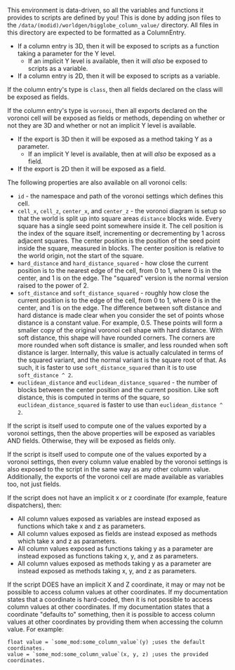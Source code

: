 This environment is data-driven, so all the variables and functions it provides to scripts are defined by you! This is done by adding json files to the `/data/(modid)/worldgen/bigglobe_column_value/` directory. All files in this directory are expected to be formatted as a ColumnEntry.
* If a column entry is 3D, then it will be exposed to scripts as a function taking a parameter for the Y level.
	* If an implicit Y level is available, then it will *also* be exposed to scripts as a variable.
* If a column entry is 2D, then it will be exposed to scripts as a variable.

If the column entry's type is `class`, then all fields declared on the class will be exposed as fields.

If the column entry's type is `voronoi`, then all exports declared on the voronoi cell will be exposed as fields or methods, depending on whether or not they are 3D and whether or not an implicit Y level is available.
* If the export is 3D then it will be exposed as a method taking Y as a parameter.
	* If an implicit Y level is available, then at will *also* be exposed as a field.
* If the export is 2D then it will be exposed as a field.

The following properties are also available on all voronoi cells:
* `id` - the namespace and path of the voronoi settings which defines this cell.
* `cell_x`, `cell_z`, `center_x`, and `center_z` - the voronoi diagram is setup so that the world is split up into square areas `distance` blocks wide. Every square has a single seed point somewhere inside it. The cell position is the index of the square itself, incrementing or decrementing by 1 across adjacent squares. The center position is the position of the seed point inside the square, measured in blocks. The center position is relative to the world origin, not the start of the square.
* `hard_distance` and `hard_distance_squared` - how close the current position is to the nearest edge of the cell, from 0 to 1, where 0 is in the center, and 1 is on the edge. The "squared" version is the normal version raised to the power of 2.
* `soft_distance` and `soft_distance_squared` - roughly how close the current position is to the edge of the cell, from 0 to 1, where 0 is in the center, and 1 is on the edge. The difference between soft distance and hard distance is made clear when you consider the set of points whose distance is a constant value. For example, 0.5. These points will form a smaller copy of the original voronoi cell shape with hard distance. With soft distance, this shape will have rounded corners. The corners are more rounded when soft distance is smaller, and less rounded when soft distance is larger. Internally, this value is actually calculated in terms of the squared variant, and the normal variant is the square root of that. As such, it is faster to use `soft_distance_squared` than it is to use `soft_distance ^ 2`.
* `euclidean_distance` and `euclidean_distance_squared` - the number of blocks between the center position and the current position. Like soft distance, this is computed in terms of the square, so `euclidean_distance_squared` is faster to use than `euclidean_distance ^ 2`.

If the script is itself used to compute one of the values exported by a voronoi settings, then the above properties will be exposed as variables AND fields. Otherwise, they will be exposed as fields only.

If the script is itself used to compute one of the values exported by a voronoi settings, then every column value enabled by the voronoi settings is also exposed to the script in the same way as any other column value. Additionally, the exports of the voronoi cell are made available as variables too, not just fields.

If the script does not have an implicit x or z coordinate (for example, feature dispatchers), then:
* All column values exposed as variables are instead exposed as functions which take x and z as parameters.
* All column values exposed as fields are instead exposed as methods which take x and z as parameters.
* All column values exposed as functions taking y as a parameter are instead exposed as functions taking x, y, and z as parameters.
* All column values exposed as methods taking y as a parameter are instead exposed as methods taking x, y, and z as parameters.

If the script DOES have an implicit X and Z coordinate, it may or may not be possible to access column values at other coordinates. If my documentation states that a coordinate is hard-coded, then it is not possible to access column values at other coordinates. If my documentation states that a coordinate "defaults to" something, then it is possible to access column values at other coordinates by providing them when accessing the column value. For example:
```
float value = `some_mod:some_column_value`(y) ;uses the default coordinates.
value = `some_mod:some_column_value`(x, y, z) ;uses the provided coordinates.
```